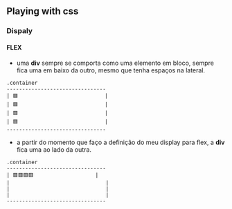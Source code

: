 
## Playing with css


### Dispaly 

#### FLEX
- uma **div** sempre se comporta como uma elemento em bloco, sempre fica uma em baixo da outro, mesmo que tenha espaços na lateral.
```
.container
--------------------------------
| 🟥                            |
| 🟥                            |
| 🟥                            |
| 🟥                            |
--------------------------------
```
- a partir do momento que faço a definição do meu display para flex, a **div** fica uma ao lado da outra.
```
.container
--------------------------------
| 🟥🟥🟥🟥                    |
|                               |
|                               |
|                               |
--------------------------------
```